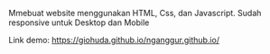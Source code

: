 Mmebuat website menggunakan HTML, Css, dan Javascript.
Sudah responsive untuk Desktop dan Mobile

Link demo: https://giohuda.github.io/nganggur.github.io/
